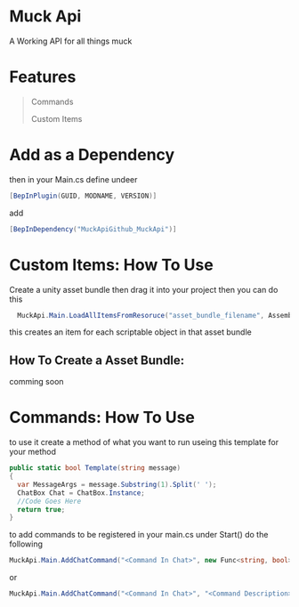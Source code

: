 # Muck Api
A Working API for all things muck

# Features
> Commands
> 
> Custom Items

# Add as a Dependency
then in your Main.cs define undeer  
```csharp
[BepInPlugin(GUID, MODNAME, VERSION)]  
```
add  
```csharp
[BepInDependency("MuckApiGithub_MuckApi")]  
```

# Custom Items: How To Use
Create a unity asset bundle then drag it into your project then you can do this
```csharp
  MuckApi.Main.LoadAllItemsFromResoruce("asset_bundle_filename", Assembly.GetExecutingAssembly())
```
this creates an item for each scriptable object in that asset bundle

## How To Create a Asset Bundle:
comming soon

# Commands: How To Use
to use it create a method of what you want to run useing this template for your method  
```csharp
public static bool Template(string message)
{
  var MessageArgs = message.Substring(1).Split(' ');
  ChatBox Chat = ChatBox.Instance;
  //Code Goes Here
  return true;
}  
```
to add commands to be registered in your main.cs under Start() do the following  
```csharp
MuckApi.Main.AddChatCommand("<Command In Chat>", new Func<string, bool>(<Method>));
```
or
```csharp
MuckApi.Main.AddChatCommand("<Command In Chat>", "<Command Description>", new Func<string, bool>(<Method>));
```
